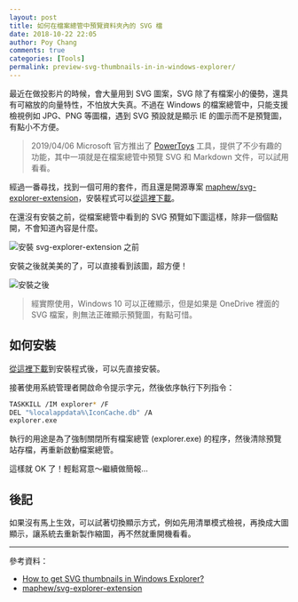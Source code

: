 ```yaml
---
layout: post
title: 如何在檔案總管中預覽資料夾內的 SVG 檔
date: 2018-10-22 22:05
author: Poy Chang
comments: true
categories: [Tools]
permalink: preview-svg-thumbnails-in-in-windows-explorer/
---
```


最近在做投影片的時候，會大量用到 SVG 圖案，SVG 除了有檔案小的優勢，還具有可縮放的向量特性，不怕放大失真。不過在 Windows 的檔案總管中，只能支援檢視例如 JPG、PNG 等圖檔，遇到 SVG 預設就是顯示 IE 的圖示而不是預覽圖，有點小不方便。

>2019/04/06 Microsoft 官方推出了 [PowerToys](https://github.com/microsoft/PowerToys) 工具，提供了不少有趣的功能，其中一項就是在檔案總管中預覽 SVG 和 Markdown 文件，可以試用看看。

經過一番尋找，找到一個可用的套件，而且還是開源專案 [maphew/svg-explorer-extension](https://github.com/maphew/svg-explorer-extension)，安裝程式可以[從這裡下載](https://github.com/maphew/svg-explorer-extension/releases)。

在還沒有安裝之前，從檔案總管中看到的 SVG 預覽如下圖這樣，除非一個個點開，不會知道內容是什麼。

![安裝 svg-explorer-extension 之前](https://i.imgur.com/M5zEJ5t.png)

安裝之後就美美的了，可以直接看到該圖，超方便！

![安裝之後](https://i.imgur.com/nCAhYaH.png)

>經實際使用，Windows 10 可以正確顯示，但是如果是 OneDrive 裡面的 SVG 檔案，則無法正確顯示預覽圖，有點可惜。

## 如何安裝

[從這裡下載](https://github.com/maphew/svg-explorer-extension/releases)到安裝程式後，可以先直接安裝。

接著使用系統管理者開啟命令提示字元，然後依序執行下列指令：

```bash
TASKKILL /IM explorer* /F
DEL "%localappdata%\IconCache.db" /A
explorer.exe
```

執行的用途是為了強制關閉所有檔案總管 (explorer.exe) 的程序，然後清除預覽站存檔，再重新啟動檔案總管。

這樣就 OK 了！輕鬆寫意～繼續做簡報...

## 後記

如果沒有馬上生效，可以試著切換顯示方式，例如先用清單模式檢視，再換成大圖顯示，讓系統去重新製作縮圖，再不然就重開機看看。

---

參考資料：

- [How to get SVG thumbnails in Windows Explorer?](https://superuser.com/questions/342052/how-to-get-svg-thumbnails-in-windows-explorer)
- [maphew/svg-explorer-extension](https://github.com/maphew/svg-explorer-extension)
